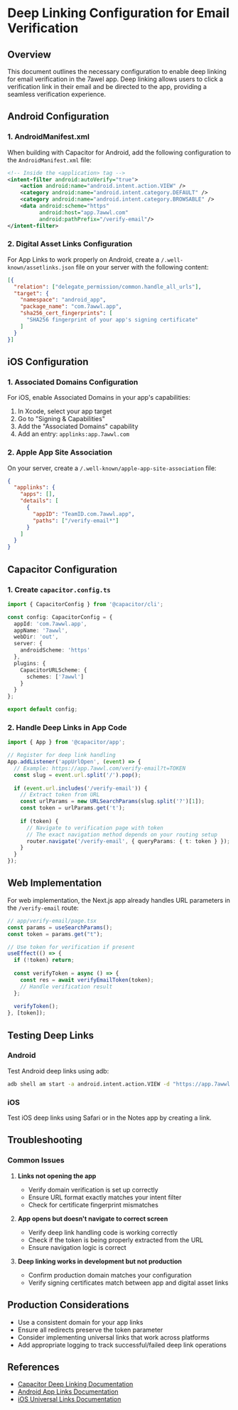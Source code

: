 # Deep Linking Configuration for Email Verification

## Overview

This document outlines the necessary configuration to enable deep linking for email verification in the 7awel app. Deep linking allows users to click a verification link in their email and be directed to the app, providing a seamless verification experience.

## Android Configuration

### 1. AndroidManifest.xml

When building with Capacitor for Android, add the following configuration to the `AndroidManifest.xml` file:

```xml
<!-- Inside the <application> tag -->
<intent-filter android:autoVerify="true">
    <action android:name="android.intent.action.VIEW" />
    <category android:name="android.intent.category.DEFAULT" />
    <category android:name="android.intent.category.BROWSABLE" />
    <data android:scheme="https"
          android:host="app.7awwl.com"
          android:pathPrefix="/verify-email"/>
</intent-filter>
```

### 2. Digital Asset Links Configuration

For App Links to work properly on Android, create a `/.well-known/assetlinks.json` file on your server with the following content:

```json
[{
  "relation": ["delegate_permission/common.handle_all_urls"],
  "target": {
    "namespace": "android_app",
    "package_name": "com.7awwl.app",
    "sha256_cert_fingerprints": [
      "SHA256 fingerprint of your app's signing certificate"
    ]
  }
}]
```

## iOS Configuration

### 1. Associated Domains Configuration

For iOS, enable Associated Domains in your app's capabilities:

1. In Xcode, select your app target
2. Go to "Signing & Capabilities"
3. Add the "Associated Domains" capability
4. Add an entry: `applinks:app.7awwl.com`

### 2. Apple App Site Association

On your server, create a `/.well-known/apple-app-site-association` file:

```json
{
  "applinks": {
    "apps": [],
    "details": [
      {
        "appID": "TeamID.com.7awwl.app",
        "paths": ["/verify-email*"]
      }
    ]
  }
}
```

## Capacitor Configuration

### 1. Create `capacitor.config.ts`

```typescript
import { CapacitorConfig } from '@capacitor/cli';

const config: CapacitorConfig = {
  appId: 'com.7awwl.app',
  appName: '7awwl',
  webDir: 'out',
  server: {
    androidScheme: 'https'
  },
  plugins: {
    CapacitorURLScheme: {
      schemes: ['7awwl']
    }
  }
};

export default config;
```

### 2. Handle Deep Links in App Code

```typescript
import { App } from '@capacitor/app';

// Register for deep link handling
App.addListener('appUrlOpen', (event) => {
  // Example: https://app.7awwl.com/verify-email?t=TOKEN
  const slug = event.url.split('/').pop();
  
  if (event.url.includes('/verify-email')) {
    // Extract token from URL
    const urlParams = new URLSearchParams(slug.split('?')[1]);
    const token = urlParams.get('t');
    
    if (token) {
      // Navigate to verification page with token
      // The exact navigation method depends on your routing setup
      router.navigate('/verify-email', { queryParams: { t: token } });
    }
  }
});
```

## Web Implementation

For web implementation, the Next.js app already handles URL parameters in the `/verify-email` route:

```typescript
// app/verify-email/page.tsx
const params = useSearchParams();
const token = params.get("t");

// Use token for verification if present
useEffect(() => {
  if (!token) return;
  
  const verifyToken = async () => {
    const res = await verifyEmailToken(token);
    // Handle verification result
  };
  
  verifyToken();
}, [token]);
```

## Testing Deep Links

### Android

Test Android deep links using adb:

```bash
adb shell am start -a android.intent.action.VIEW -d "https://app.7awwl.com/verify-email?t=test-token" com.7awwl.app
```

### iOS

Test iOS deep links using Safari or in the Notes app by creating a link.

## Troubleshooting

### Common Issues

1. **Links not opening the app**
   - Verify domain verification is set up correctly
   - Ensure URL format exactly matches your intent filter
   - Check for certificate fingerprint mismatches

2. **App opens but doesn't navigate to correct screen**
   - Verify deep link handling code is working correctly
   - Check if the token is being properly extracted from the URL
   - Ensure navigation logic is correct

3. **Deep linking works in development but not production**
   - Confirm production domain matches your configuration
   - Verify signing certificates match between app and digital asset links

## Production Considerations

- Use a consistent domain for your app links
- Ensure all redirects preserve the token parameter
- Consider implementing universal links that work across platforms
- Add appropriate logging to track successful/failed deep link operations

## References

- [Capacitor Deep Linking Documentation](https://capacitorjs.com/docs/guides/deep-links)
- [Android App Links Documentation](https://developer.android.com/training/app-links)
- [iOS Universal Links Documentation](https://developer.apple.com/documentation/xcode/allowing-apps-and-websites-to-link-to-your-content)
